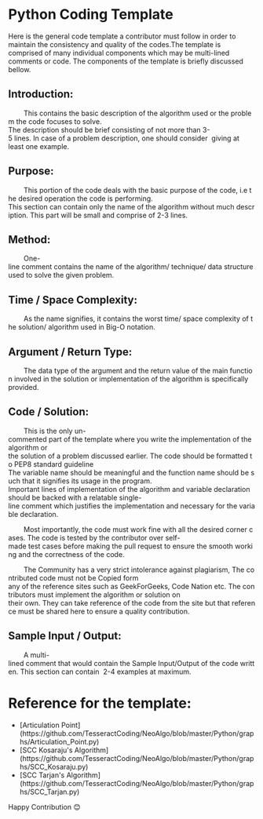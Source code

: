 # Python Coding Template 

Here is the general code template a contributor must follow in order to maintain the consistency and quality of the codes.The template is comprised of many individual components which may be multi-lined comments or code. The components of the template is briefly discussed bellow.

## Introduction:

        This contains the basic description of the algorithm used or the problem the code focuses to solve. The description should be brief consisting of not more than 3-5 lines. In case of a problem description, one should consider 
giving at least one example.

## Purpose:

        This portion of the code deals with the basic purpose of the code, i.e the desired operation the code is performing. This section can contain only the name of the algorithm without much description. This part will be small and comprise of 2-3 lines.

## Method:

        One-line comment contains the name of the algorithm/ technique/ data structure used to solve the given problem.

## Time / Space Complexity:

        As the name signifies, it contains the worst time/ space complexity of the solution/ algorithm used in Big-O notation.

## Argument / Return Type:

        The data type of the argument and the return value of the main function involved in the solution or implementation of the algorithm is specifically provided.

## Code / Solution:

        This is the only un-commented part of the template where you write the implementation of the algorithm or the solution of a problem discussed earlier. The code should be formatted to PEP8 standard guideline The variable name should be meaningful and the function name should be such that it signifies its usage in the program. Important lines of implementation of the algorithm and variable declaration should be backed with a relatable single-line comment which justifies the implementation and necessary for the variable declaration.

        Most importantly, the code must work fine with all the desired corner cases. The code is tested by the contributor over self-made test cases before making the pull request to ensure the smooth working and the correctness of the code. 

        The Community has a very strict intolerance against plagiarism, The contributed code must not be Copied form any of the reference sites such as GeekForGeeks, Code Nation etc. The contributors must implement the algorithm or solution on   their own. They can take reference of the code from the site but that reference must be shared here to ensure a quality contribution.


## Sample Input / Output:

        A multi-lined comment that would contain the Sample Input/Output of the code written. This section can contain  2-4 examples at maximum. 


# Reference for the template:

<ul>
<li>[Articulation Point](https://github.com/TesseractCoding/NeoAlgo/blob/master/Python/graphs/Articulation_Point.py)</li>
<li>[SCC Kosaraju's Algorithm](https://github.com/TesseractCoding/NeoAlgo/blob/master/Python/graphs/SCC_Kosaraju.py)</li>
<li>[SCC Tarjan's Algorithm](https://github.com/TesseractCoding/NeoAlgo/blob/master/Python/graphs/SCC_Tarjan.py)</li>
</ul>

Happy Contribution 😊